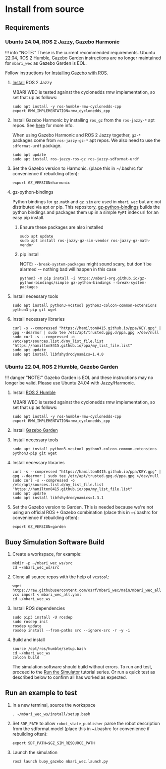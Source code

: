 # Install from source

## Requirements

### Ubuntu 24.04, ROS 2 Jazzy, Gazebo Harmonic
!!! info "NOTE:"
    These is the current recommended requirements. Ubuntu 22.04, ROS 2 Humble, Gazebo Garden
    instructions are no longer maintained for `mbari_wec` as Gazebo Garden is EOL.

Follow instructions for [Installing Gazebo with ROS](https://gazebosim.org/docs/harmonic/ros_installation/).

1. [Install](https://docs.ros.org/en/jazzy/Installation/Ubuntu-Install-Debs.html) ROS 2 Jazzy

    MBARI WEC is tested against the cyclonedds rmw implementation, so set that up as follows:
   
    ```
    sudo apt install -y ros-humble-rmw-cyclonedds-cpp
    export RMW_IMPLEMENTATION=rmw_cyclonedds_cpp
    ```

3. Install Gazebo Harmonic by installing `ros_gz` from the `ros-jazzy-*` apt repos. See [here](https://gazebosim.org/docs/harmonic/ros_installation/) for more info.

    When using Gazebo Harmonic and ROS 2 Jazzy together, `gz-*` packages come from `ros-jazzy-gz-*` apt repos. We also need to use the `sdformat-urdf` package.

    ```
    sudo apt update
    sudo apt install ros-jazzy-ros-gz ros-jazzy-sdformat-urdf
    ```

3. Set the Gazebo version to Harmonic. (place this in ~/.bashrc for convenience if rebuilding often):
   
    ```
    export GZ_VERSION=harmonic
    ```

4. gz-python-bindings

    Python bindings for `gz.math` and `gz.sim` are used in `mbari_wec` but are not distributed via apt or pip.
    This repository, [gz-python-bindings](https://github.com/mbari-org/gz-python-bindings) builds the python
    bindings and packages them up in a simple `PyPI` index url for an easy pip install.

    1. Ensure these packages are also installed
    
       ```
       sudo apt update
       sudo apt install ros-jazzy-gz-sim-vendor ros-jazzy-gz-math-vendor
       ```

    2. pip install

        NOTE: `--break-system-packages` might sound scary, but don't be alarmed -- nothing bad will happen in this case

        ```
        python3 -m pip install -i https://mbari-org.github.io/gz-python-bindings/simple gz-python-bindings --break-system-packages
        ```

6. Install necessary tools
   
    ```
    sudo apt install python3-vcstool python3-colcon-common-extensions python3-pip git wget
    ```

7. Install necessary libraries
   
    ```
    curl -s --compressed "https://hamilton8415.github.io/ppa/KEY.gpg" | gpg --dearmor | sudo tee /etc/apt/trusted.gpg.d/ppa.gpg >/dev/null
    sudo curl -s --compressed -o /etc/apt/sources.list.d/my_list_file.list "https://hamilton8415.github.io/ppa/my_list_file.list"
    sudo apt update
    sudo apt install libfshydrodynamics=1.4.0
    ```

### Ubuntu 22.04, ROS 2 Humble, Gazebo Garden
!!! danger "NOTE:"
    Gazebo Garden is EOL and these instructions may no longer be valid.
    Please use Ubuntu 24.04 with Jazzy/Harmonic.

1. Install [ROS 2 Humble](https://docs.ros.org/en/humble/index.html)

    MBARI WEC is tested against the cyclonedds rmw implementation, so set that up as follows:
   
    ```
    sudo apt install -y ros-humble-rmw-cyclonedds-cpp
    export RMW_IMPLEMENTATION=rmw_cyclonedds_cpp
    ```

2. Install [Gazebo Garden](https://gazebosim.org/docs/garden)

3. Install necessary tools
   
    ```
    sudo apt install python3-vcstool python3-colcon-common-extensions python3-pip git wget
    ```

4. Install necessary libraries
   
    ```
    curl -s --compressed "https://hamilton8415.github.io/ppa/KEY.gpg" | gpg --dearmor | sudo tee /etc/apt/trusted.gpg.d/ppa.gpg >/dev/null
    sudo curl -s --compressed -o /etc/apt/sources.list.d/my_list_file.list "https://hamilton8415.github.io/ppa/my_list_file.list"
    sudo apt update
    sudo apt install libfshydrodynamics=1.3.1
    ```

5. Set the Gazebo version to Garden. This is needed because we're not using an
   official ROS + Gazebo combination (place this in ~/.bashrc for convenience if rebuilding often):
   
    ```
    export GZ_VERSION=garden
    ```

## Buoy Simulation Software Build

1. Create a workspace, for example:
   
    ```
    mkdir -p ~/mbari_wec_ws/src
    cd ~/mbari_wec_ws/src
    ```

2. Clone all source repos with the help of `vcstool`:
   
    ```
    wget https://raw.githubusercontent.com/osrf/mbari_wec/main/mbari_wec_all.yaml
    vcs import < mbari_wec_all.yaml
    cd ~/mbari_wec_ws
    ```

3. Install ROS dependencies
   
    ```
    sudo pip3 install -U rosdep
    sudo rosdep init
    rosdep update
    rosdep install --from-paths src --ignore-src -r -y -i
    ```

4. Build and install
    
    ```
    source /opt/ros/humble/setup.bash
    cd ~/mbari_wec_ws
    colcon build
    ```

   The simulation software should build without errors.  To run and test, proceed to the
   [Run the Simulator](../../tutorials.md#running-the-simulator) tutorial series.  Or run a quick
   test as described below to confirm all has worked as expected.

## Run an example to test

1. In a new terminal, source the workspace
   
    ```
    . ~/mbari_wec_ws/install/setup.bash
    ```

2. Set `SDF_PATH` to allow `robot_state_publisher` parse the robot description
   from the sdformat model (place this in ~/.bashrc for convenience if rebuilding often):

   ```
   export SDF_PATH=$GZ_SIM_RESOURCE_PATH
   ```

3. Launch the simulation
   
    ```
    ros2 launch buoy_gazebo mbari_wec.launch.py
    ```

